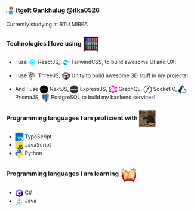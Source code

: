 ### <img align="center" src="https://github.com/itka0526/itka0526/blob/main/programmer.gif" width="22" height="22"/> Itgelt Gankhulug @itka0526

Currently studying at RTU MIREA

### Technologies I love using <img align="center" src="https://github.com/itka0526/itka0526/blob/main/bookcase.gif" width="44" height="44"/>

-   I use <img align="center" src="https://github.com/itka0526/itka0526/blob/main/react.png" width="22" height="22"/> ReactJS, <img align="center" src="https://github.com/itka0526/itka0526/blob/main/tailwindcss.png" width="22" height="22"/> TailwindCSS, to build awesome UI and UX!

-   I use <img align="center" src="https://github.com/itka0526/itka0526/blob/main/threejs.png" width="22" height="22"/> ThreeJS, <img align="center" src="https://github.com/itka0526/itka0526/blob/main/unity.png" width="22" height="22"/> Unity to build awesome 3D stuff in my projects!

-   And I use <img align="center" src="https://github.com/itka0526/itka0526/blob/main/nextjs.png" width="22" height="22"/> NextJS, <img align="center" src="https://github.com/itka0526/itka0526/blob/main/express.png" width="22" height="22"/> ExpressJS, <img align="center" src="https://github.com/itka0526/itka0526/blob/main/graphql.png" width="22" height="22"/> GraphQL, <img align="center" src="https://github.com/itka0526/itka0526/blob/main/socket-io.png" width="22" height="22"/> SocketIO, <img align="center" src="https://github.com/itka0526/itka0526/blob/main/prisma.png" width="22" height="22"/> PrismaJS, <img align="center" src="https://github.com/itka0526/itka0526/blob/main/postgresql.png" width="22" height="22"/> PostgreSQL to build my backend services!

### Programming languages I am proficient with <img align="center" src="https://github.com/itka0526/itka0526/blob/main/coding.gif" width="44" height="44"/>

-   <img align="center" src="https://github.com/itka0526/itka0526/blob/main/typescript.png" width="22" height="22"> TypeScript
-   <img align="center" src="https://github.com/itka0526/itka0526/blob/main/javascript.png" width="22" height="22"> JavaScript
-   <img align="center" src="https://github.com/itka0526/itka0526/blob/main/python.png" width="22" height="22"> Python

### Programming languages I am learning <img align="center" src="https://github.com/itka0526/itka0526/blob/main/book.gif" width="44" height="44"/>

-   <img align="center" src="https://github.com/itka0526/itka0526/blob/main/csharp.png" width="22" height="22"> C#
-   <img align="center" src="https://github.com/itka0526/itka0526/blob/main/java.png" width="22" height="22"> Java
